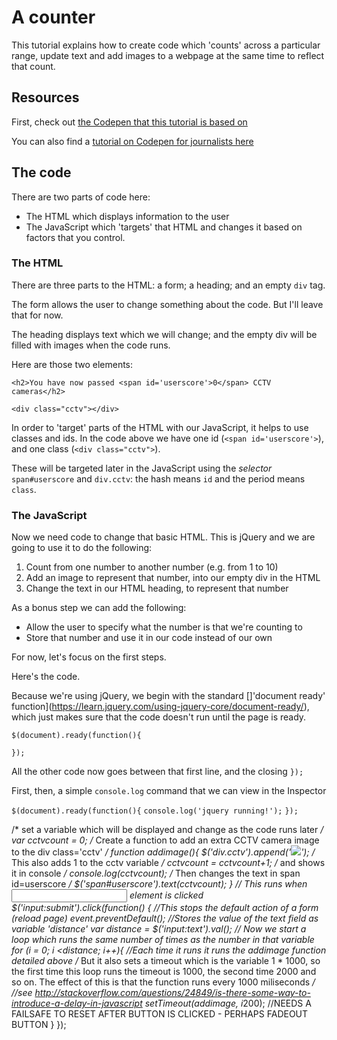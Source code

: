 # A counter

This tutorial explains how to create code which 'counts' across a particular range, update text and add images to a webpage at the same time to reflect that count.

## Resources

First, check out [the Codepen that this tutorial is based on](http://codepen.io/paulbradshaw/pen/MyJLQy)

You can also find a [tutorial on Codepen for journalists here](https://docs.google.com/document/d/1EV_VxgCCH_czuaYoretoy_gUaO9pP4BwcSpiRRANbZQ/pub)

## The code

There are two parts of code here:

* The HTML which displays information to the user
* The JavaScript which 'targets' that HTML and changes it based on factors that you control.

### The HTML

There are three parts to the HTML: a form; a heading; and an empty `div` tag.

The form allows the user to change something about the code. But I'll leave that for now.

The heading displays text which we will change; and the empty div will be filled with images when the code runs.

Here are those two elements:

`<h2>You have now passed <span id='userscore'>0</span> CCTV cameras</h2>`

`<div class="cctv"></div>`

In order to 'target' parts of the HTML with our JavaScript, it helps to use classes and ids. In the code above we have one id (`<span id='userscore'>`), and one class (`<div class="cctv">`).

These will be targeted later in the JavaScript using the *selector* `span#userscore` and `div.cctv`: the hash means `id` and the period means `class`.

### The JavaScript

Now we need code to change that basic HTML. This is jQuery and we are going to use it to do the following:

1. Count from one number to another number (e.g. from 1 to 10)
2. Add an image to represent that number, into our empty div in the HTML
3. Change the text in our HTML heading, to represent that number

As a bonus step we can add the following:
* Allow the user to specify what the number is that we're counting to
* Store that number and use it in our code instead of our own

For now, let's focus on the first steps.

Here's the code.

Because we're using jQuery, we begin with the standard []'document ready' function](https://learn.jquery.com/using-jquery-core/document-ready/), which just makes sure that the code doesn't run until the page is ready.

`$(document).ready(function(){`

  `});`

All the other code now goes between that first line, and the closing `});`

First, then, a simple `console.log` command that we can view in the Inspector 

`$(document).ready(function(){`
`console.log('jquery running!');`
  `});`



  /* set a variable which will be displayed and change as the code runs later */
  var cctvcount = 0;
  /* Create a function to add an extra CCTV camera image to the div class='cctv' */
function addimage(){
  $('div.cctv').append('<img src="http://www.basildon.gov.uk/media/page_icon/n/i/CCTV.png" />');
  /* This also adds 1 to the cctv variable */
    cctvcount = cctvcount+1;
  /* and shows it in console */
console.log(cctvcount);
  /* Then changes the text in span id=userscore */
    $('span#userscore').text(cctvcount);
}
  // This runs when <input> element is clicked
 $('input:submit').click(function() {
   //This stops the default action of a form (reload page)
   event.preventDefault();
   //Stores the value of the text field as variable 'distance'
var distance = $('input:text').val();
  // Now we start a loop which runs the same number of times as the number in that variable
  for (i = 0; i <distance; i++){
    //Each time it runs it runs the addimage function detailed above
    /* But it also sets a timeout which is the variable 1 * 1000, so the first time this loop runs the timeout is 1000, the second time 2000 and so on. The effect of this is that the function runs every 1000 miliseconds */
    //see http://stackoverflow.com/questions/24849/is-there-some-way-to-introduce-a-delay-in-javascript
setTimeout(addimage, i*200);
    //NEEDS A FAILSAFE TO RESET AFTER BUTTON IS CLICKED - PERHAPS FADEOUT BUTTON
  }
  });

